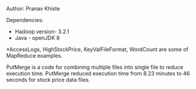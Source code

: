 Author: Pranav Khiste

Dependencies:
- Hadoop version- 3.2.1
- Java - openJDK 8

*AccessLogs, HighStockPrice, KeyValFileFormat, WordCount are some of MapReduce examples.

PutMerge is a code for combining multiple files into single file to reduce execution time.
PutMerge reduced execution time from 8.23 minutes to 46 seconds for stock price data files.
